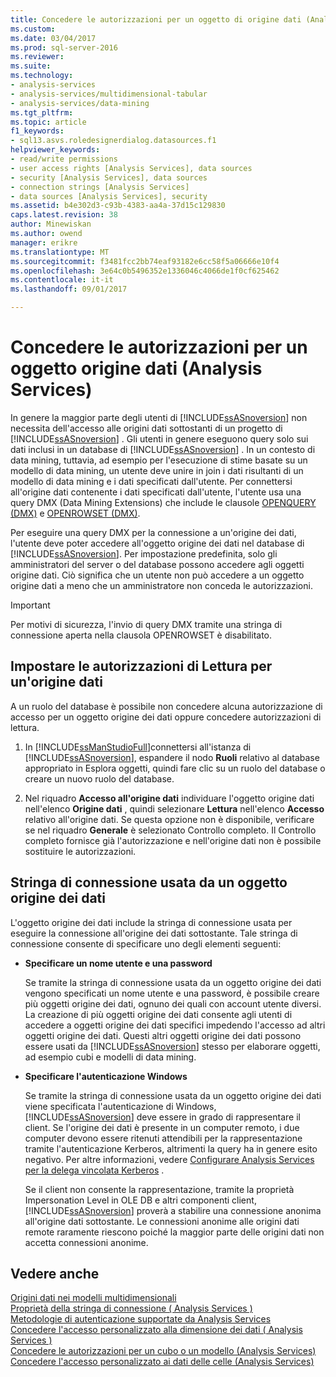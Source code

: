 ```yaml
---
title: Concedere le autorizzazioni per un oggetto di origine dati (Analysis Services) | Documenti Microsoft
ms.custom: 
ms.date: 03/04/2017
ms.prod: sql-server-2016
ms.reviewer: 
ms.suite: 
ms.technology:
- analysis-services
- analysis-services/multidimensional-tabular
- analysis-services/data-mining
ms.tgt_pltfrm: 
ms.topic: article
f1_keywords:
- sql13.asvs.roledesignerdialog.datasources.f1
helpviewer_keywords:
- read/write permissions
- user access rights [Analysis Services], data sources
- security [Analysis Services], data sources
- connection strings [Analysis Services]
- data sources [Analysis Services], security
ms.assetid: b4e302d3-c93b-4383-aa4a-37d15c129830
caps.latest.revision: 38
author: Minewiskan
ms.author: owend
manager: erikre
ms.translationtype: MT
ms.sourcegitcommit: f3481fcc2bb74eaf93182e6cc58f5a06666e10f4
ms.openlocfilehash: 3e64c0b5496352e1336046c4066de1f0cf625462
ms.contentlocale: it-it
ms.lasthandoff: 09/01/2017

---
```

# <a name="grant-permissions-on-a-data-source-object-analysis-services"></a>Concedere le autorizzazioni per un oggetto origine dati (Analysis Services)
  In genere la maggior parte degli utenti di [!INCLUDE[ssASnoversion](../../includes/ssasnoversion-md.md)] non necessita dell'accesso alle origini dati sottostanti di un progetto di [!INCLUDE[ssASnoversion](../../includes/ssasnoversion-md.md)] . Gli utenti in genere eseguono query solo sui dati inclusi in un database di [!INCLUDE[ssASnoversion](../../includes/ssasnoversion-md.md)] . In un contesto di data mining, tuttavia, ad esempio per l'esecuzione di stime basate su un modello di data mining, un utente deve unire in join i dati risultanti di un modello di data mining e i dati specificati dall'utente. Per connettersi all'origine dati contenente i dati specificati dall'utente, l'utente usa una query DMX (Data Mining Extensions) che include le clausole [OPENQUERY &#40;DMX&#41;](../../dmx/source-data-query-openquery.md) e [OPENROWSET &#40;DMX&#41;](../../dmx/source-data-query-openrowset.md).  
  
 Per eseguire una query DMX per la connessione a un'origine dei dati, l'utente deve poter accedere all'oggetto origine dei dati nel database di [!INCLUDE[ssASnoversion](../../includes/ssasnoversion-md.md)]. Per impostazione predefinita, solo gli amministratori del server o del database possono accedere agli oggetti origine dati. Ciò significa che un utente non può accedere a un oggetto origine dati a meno che un amministratore non conceda le autorizzazioni.  
  
> [!IMPORTANT]  
>  Per motivi di sicurezza, l'invio di query DMX tramite una stringa di connessione aperta nella clausola OPENROWSET è disabilitato.  
  
## <a name="set-read-permissions-to-a-data-source"></a>Impostare le autorizzazioni di Lettura per un'origine dati  
 A un ruolo del database è possibile non concedere alcuna autorizzazione di accesso per un oggetto origine dei dati oppure concedere autorizzazioni di lettura.  
  
1.  In [!INCLUDE[ssManStudioFull](../../includes/ssmanstudiofull-md.md)]connettersi all'istanza di [!INCLUDE[ssASnoversion](../../includes/ssasnoversion-md.md)], espandere il nodo **Ruoli** relativo al database appropriato in Esplora oggetti, quindi fare clic su un ruolo del database o creare un nuovo ruolo del database.  
  
2.  Nel riquadro **Accesso all'origine dati** individuare l'oggetto origine dati nell'elenco **Origine dati** , quindi selezionare **Lettura** nell'elenco **Accesso** relativo all'origine dati. Se questa opzione non è disponibile, verificare se nel riquadro **Generale** è selezionato Controllo completo. Il Controllo completo fornisce già l'autorizzazione e nell'origine dati non è possibile sostituire le autorizzazioni.  
  
## <a name="working-with-the-connection-string-used-by-a-data-source-object"></a>Stringa di connessione usata da un oggetto origine dei dati  
 L'oggetto origine dei dati include la stringa di connessione usata per eseguire la connessione all'origine dei dati sottostante. Tale stringa di connessione consente di specificare uno degli elementi seguenti:  
  
-   **Specificare un nome utente e una password**  
  
     Se tramite la stringa di connessione usata da un oggetto origine dei dati vengono specificati un nome utente e una password, è possibile creare più oggetti origine dei dati, ognuno dei quali con account utente diversi. La creazione di più oggetti origine dei dati consente agli utenti di accedere a oggetti origine dei dati specifici impedendo l'accesso ad altri oggetti origine dei dati. Questi altri oggetti origine dei dati possono essere usati da [!INCLUDE[ssASnoversion](../../includes/ssasnoversion-md.md)] stesso per elaborare oggetti, ad esempio cubi e modelli di data mining.  
  
-   **Specificare l'autenticazione Windows**  
  
     Se tramite la stringa di connessione usata da un oggetto origine dei dati viene specificata l'autenticazione di Windows, [!INCLUDE[ssASnoversion](../../includes/ssasnoversion-md.md)] deve essere in grado di rappresentare il client. Se l'origine dei dati è presente in un computer remoto, i due computer devono essere ritenuti attendibili per la rappresentazione tramite l'autenticazione Kerberos, altrimenti la query ha in genere esito negativo. Per altre informazioni, vedere [Configurare Analysis Services per la delega vincolata Kerberos](../../analysis-services/instances/configure-analysis-services-for-kerberos-constrained-delegation.md) .  
  
     Se il client non consente la rappresentazione, tramite la proprietà Impersonation Level in OLE DB e altri componenti client, [!INCLUDE[ssASnoversion](../../includes/ssasnoversion-md.md)] proverà a stabilire una connessione anonima all'origine dati sottostante. Le connessioni anonime alle origini dati remote raramente riescono poiché la maggior parte delle origini dati non accetta connessioni anonime.  
  
## <a name="see-also"></a>Vedere anche  
 [Origini dati nei modelli multidimensionali](../../analysis-services/multidimensional-models/data-sources-in-multidimensional-models.md)   
 [Proprietà della stringa di connessione &#40; Analysis Services &#41;](../../analysis-services/instances/connection-string-properties-analysis-services.md)   
 [Metodologie di autenticazione supportate da Analysis Services](../../analysis-services/instances/authentication-methodologies-supported-by-analysis-services.md)   
 [Concedere l'accesso personalizzato alla dimensione dei dati &#40; Analysis Services &#41;](../../analysis-services/multidimensional-models/grant-custom-access-to-dimension-data-analysis-services.md)   
 [Concedere le autorizzazioni per un cubo o un modello &#40;Analysis Services&#41;](../../analysis-services/multidimensional-models/grant-cube-or-model-permissions-analysis-services.md)   
 [Concedere l'accesso personalizzato ai dati delle celle &#40;Analysis Services&#41;](../../analysis-services/multidimensional-models/grant-custom-access-to-cell-data-analysis-services.md)  
  
  
